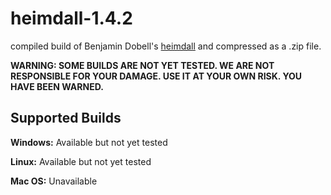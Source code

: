 # heimdall-1.4.2
compiled build of Benjamin Dobell's [heimdall](https://github.com/Benjamin-Dobell/Heimdall) and compressed as a .zip file.

**WARNING: SOME BUILDS ARE NOT YET TESTED. WE ARE NOT RESPONSIBLE FOR YOUR DAMAGE. USE IT AT YOUR OWN RISK. YOU HAVE BEEN WARNED.**

## Supported Builds
**Windows:** Available but not yet tested

**Linux:** Available but not yet tested

**Mac OS:** Unavailable
